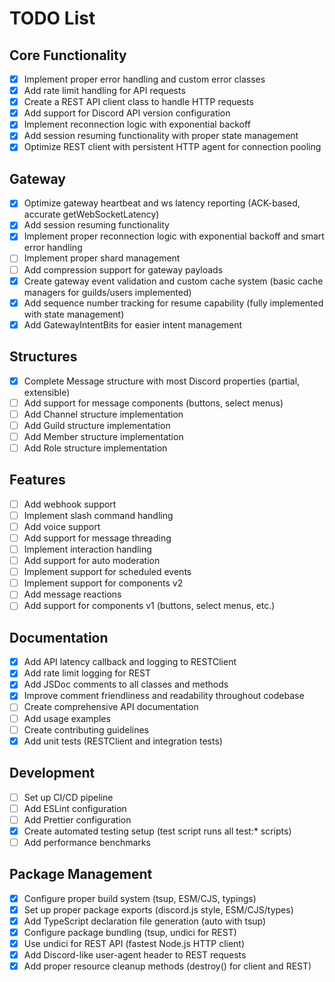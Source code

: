 # TODO List

## Core Functionality

- [x] Implement proper error handling and custom error classes
- [x] Add rate limit handling for API requests
- [x] Create a REST API client class to handle HTTP requests
- [x] Add support for Discord API version configuration
- [x] Implement reconnection logic with exponential backoff
- [x] Add session resuming functionality with proper state management
- [x] Optimize REST client with persistent HTTP agent for connection pooling

## Gateway

- [x] Optimize gateway heartbeat and ws latency reporting (ACK-based, accurate getWebSocketLatency)
- [x] Add session resuming functionality
- [x] Implement proper reconnection logic with exponential backoff and smart error handling
- [ ] Implement proper shard management
- [ ] Add compression support for gateway payloads
- [x] Create gateway event validation and custom cache system (basic cache managers for guilds/users implemented)
- [x] Add sequence number tracking for resume capability (fully implemented with state management)
- [x] Add GatewayIntentBits for easier intent management

## Structures

- [x] Complete Message structure with most Discord properties (partial, extensible)
- [ ] Add support for message components (buttons, select menus)
- [ ] Add Channel structure implementation
- [ ] Add Guild structure implementation
- [ ] Add Member structure implementation
- [ ] Add Role structure implementation

## Features

- [ ] Add webhook support
- [ ] Implement slash command handling
- [ ] Add voice support
- [ ] Add support for message threading
- [ ] Implement interaction handling
- [ ] Add support for auto moderation
- [ ] Implement support for scheduled events
- [ ] Implement support for components v2
- [ ] Add message reactions
- [ ] Add support for components v1 (buttons, select menus, etc.)
## Documentation

- [x] Add API latency callback and logging to RESTClient
- [x] Add rate limit logging for REST
- [x] Add JSDoc comments to all classes and methods
- [x] Improve comment friendliness and readability throughout codebase
- [ ] Create comprehensive API documentation
- [ ] Add usage examples
- [ ] Create contributing guidelines
- [x] Add unit tests (RESTClient and integration tests)

## Development

- [ ] Set up CI/CD pipeline
- [ ] Add ESLint configuration
- [ ] Add Prettier configuration
- [x] Create automated testing setup (test script runs all test:\* scripts)
- [ ] Add performance benchmarks

## Package Management

- [x] Configure proper build system (tsup, ESM/CJS, typings)
- [x] Set up proper package exports (discord.js style, ESM/CJS/types)
- [x] Add TypeScript declaration file generation (auto with tsup)
- [x] Configure package bundling (tsup, undici for REST)
- [x] Use undici for REST API (fastest Node.js HTTP client)
- [x] Add Discord-like user-agent header to REST requests
- [x] Add proper resource cleanup methods (destroy() for client and REST)

